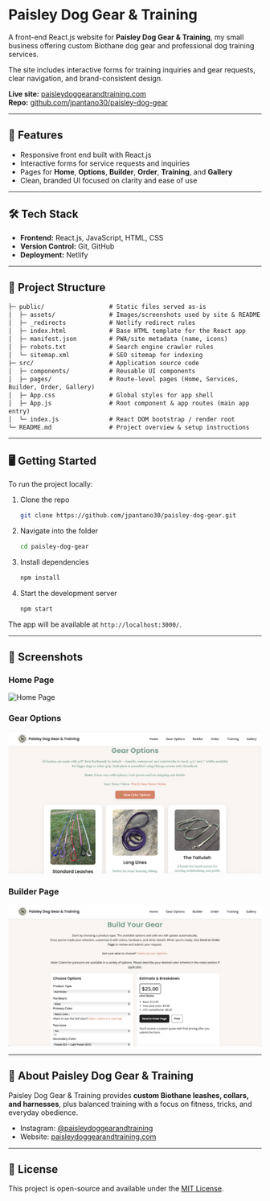 # Paisley Dog Gear & Training

A front-end React.js website for **Paisley Dog Gear & Training**, my small business offering custom Biothane dog gear and professional dog training services.

The site includes interactive forms for training inquiries and gear requests, clear navigation, and brand-consistent design.

**Live site:** [paisleydoggearandtraining.com](https://paisleydoggearandtraining.com)  
**Repo:** [github.com/jpantano30/paisley-dog-gear](https://github.com/jpantano30/paisley-dog-gear)

---

## 🚀 Features

- Responsive front end built with React.js  
- Interactive forms for service requests and inquiries  
- Pages for **Home**, **Options**, **Builder**, **Order**, **Training**, and **Gallery**  
- Clean, branded UI focused on clarity and ease of use  

---

## 🛠️ Tech Stack

- **Frontend:** React.js, JavaScript, HTML, CSS  
- **Version Control:** Git, GitHub  
- **Deployment:** Netlify  

---

## 📂 Project Structure

```text
├─ public/                  # Static files served as-is
│  ├─ assets/               # Images/screenshots used by site & README
│  ├─ _redirects            # Netlify redirect rules
│  ├─ index.html            # Base HTML template for the React app
│  ├─ manifest.json         # PWA/site metadata (name, icons)
│  ├─ robots.txt            # Search engine crawler rules
│  └─ sitemap.xml           # SEO sitemap for indexing
├─ src/                     # Application source code
│  ├─ components/           # Reusable UI components
│  ├─ pages/                # Route-level pages (Home, Services, Builder, Order, Gallery)
│  ├─ App.css               # Global styles for app shell
│  ├─ App.js                # Root component & app routes (main app entry)
│  └─ index.js              # React DOM bootstrap / render root
└─ README.md                # Project overview & setup instructions
```

---

## 🖥️ Getting Started

To run the project locally:

1. Clone the repo  

   ```bash
   git clone https://github.com/jpantano30/paisley-dog-gear.git
   ```

1. Navigate into the folder  

   ```bash
   cd paisley-dog-gear
   ```

1. Install dependencies  

   ```bash
   npm install
   ```

1. Start the development server  

   ```bash
   npm start
   ```

The app will be available at `http://localhost:3000/`.

---

## 📸 Screenshots

### Home Page

![Home Page](public/assets/home.jpg)

### Gear Options

![Gear Options](public/assets/options.jpg)

### Builder Page

![Builder Page](public/assets/builder.jpg)

---

## 🌟 About Paisley Dog Gear & Training

Paisley Dog Gear & Training provides **custom Biothane leashes, collars, and harnesses**, plus balanced training with a focus on fitness, tricks, and everyday obedience.

- Instagram: [@paisleydoggearandtraining](https://www.instagram.com/paisleydoggearandtraining)  
- Website: [paisleydoggearandtraining.com](https://paisleydoggearandtraining.com)

---

## 📄 License

This project is open-source and available under the [MIT License](LICENSE).
